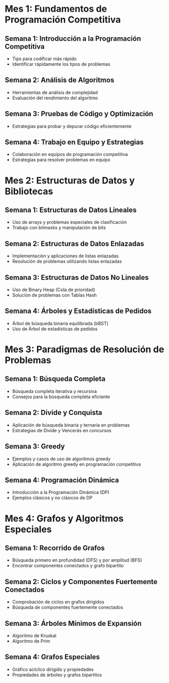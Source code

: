 # Mes 1: Fundamentos de Programación Competitiva
## Semana 1: Introducción a la Programación Competitiva
- Tips para codificar más rápido
- Identificar rápidamente los tipos de problemas
## Semana 2: Análisis de Algoritmos
- Herramientas de análisis de complejidad
- Evaluación del rendimiento del algoritmo
## Semana 3: Pruebas de Código y Optimización
- Estrategias para probar y depurar código eficientemente
## Semana 4: Trabajo en Equipo y Estrategias
- Colaboración en equipos de programación competitiva
- Estrategias para resolver problemas en equipo
# Mes 2: Estructuras de Datos y Bibliotecas
## Semana 1: Estructuras de Datos Lineales
- Uso de arrays y problemas especiales de clasificación
- Trabajo con bitmasks y manipulación de bits
## Semana 2: Estructuras de Datos Enlazadas
- Implementación y aplicaciones de listas enlazadas
- Resolución de problemas utilizando listas enlazadas
## Semana 3: Estructuras de Datos No Lineales
- Uso de Binary Heap (Cola de prioridad)
- Solución de problemas con Tablas Hash
## Semana 4: Árboles y Estadísticas de Pedidos
- Árbol de búsqueda binaria equilibrada (bBST)
- Uso de Árbol de estadísticas de pedidos
# Mes 3: Paradigmas de Resolución de Problemas
## Semana 1: Búsqueda Completa
- Búsqueda completa iterativa y recursiva
- Consejos para la búsqueda completa eficiente
## Semana 2: Divide y Conquista
- Aplicación de búsqueda binaria y ternaria en problemas
- Estrategias de Divide y Vencerás en concursos
## Semana 3: Greedy
- Ejemplos y casos de uso de algoritmos greedy
- Aplicación de algoritmo greedy en programación competitiva
## Semana 4: Programación Dinámica
- Introducción a la Programación Dinámica (DP)
- Ejemplos clásicos y no clásicos de DP
# Mes 4: Grafos y Algoritmos Especiales
## Semana 1: Recorrido de Grafos
- Búsqueda primero en profundidad (DFS) y por amplitud (BFS)
- Encontrar componentes conectados y grafo bipartito
## Semana 2: Ciclos y Componentes Fuertemente Conectados
- Comprobación de ciclos en grafos dirigidos
- Búsqueda de componentes fuertemente conectados
## Semana 3: Árboles Mínimos de Expansión
- Algoritmo de Kruskal
- Algoritmo de Prim
## Semana 4: Grafos Especiales
- Gráfico acíclico dirigido y propiedades
- Propiedades de árboles y grafos bipartitos